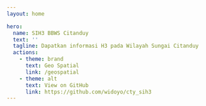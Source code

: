 ```yaml
---
layout: home

hero:
  name: SIH3 BBWS Citanduy
  text: ''
  tagline: Dapatkan informasi H3 pada Wilayah Sungai Citanduy
  actions:
    - theme: brand
      text: Geo Spatial
      link: /geospatial
    - theme: alt
      text: View on GitHub
      link: https://github.com/widoyo/cty_sih3
---
```

